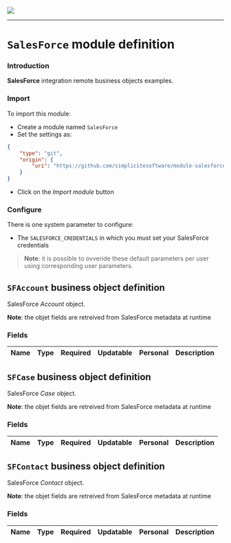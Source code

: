 <!--
 ___ _            _ _    _ _    __
/ __(_)_ __  _ __| (_)__(_) |_ /_/
\__ \ | '  \| '_ \ | / _| |  _/ -_)
|___/_|_|_|_| .__/_|_\__|_|\__\___|
            |_| 
-->
![](https://docs.simplicite.io//logos/logo250.png)
* * *

`SalesForce` module definition
==============================

### Introduction

**SalesForce** integration remote business objects examples.

### Import

To import this module:

- Create a module named `SalesForce`
- Set the settings as:

```json
{
	"type": "git",
	"origin": {
		"uri": "https://github.com/simplicitesoftware/module-salesforce.git"
	}
}
```

- Click on the _Import module_ button

### Configure

There is one system parameter to configure:

- The `SALESFORCE_CREDENTIALS` in which you must set your SalesForce credentials

> **Note**: it is possible to ovveride these default parameters per user using corresponding user parameters.

`SFAccount` business object definition
--------------------------------------

SalesForce _Account_ object.

**Note**: the objet fields are retreived from SalesForce metadata at runtime

### Fields

| Name                                                         | Type                                     | Required | Updatable | Personal | Description                                                                      | 
| ------------------------------------------------------------ | ---------------------------------------- | -------- | --------- | -------- | -------------------------------------------------------------------------------- |

`SFCase` business object definition
-----------------------------------

SalesForce _Case_ object.

**Note**: the objet fields are retreived from SalesForce metadata at runtime

### Fields

| Name                                                         | Type                                     | Required | Updatable | Personal | Description                                                                      | 
| ------------------------------------------------------------ | ---------------------------------------- | -------- | --------- | -------- | -------------------------------------------------------------------------------- |

`SFContact` business object definition
--------------------------------------

SalesForce _Contact_ object.

**Note**: the objet fields are retreived from SalesForce metadata at runtime

### Fields

| Name                                                         | Type                                     | Required | Updatable | Personal | Description                                                                      | 
| ------------------------------------------------------------ | ---------------------------------------- | -------- | --------- | -------- | -------------------------------------------------------------------------------- |

